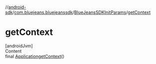 //[android-sdk](../../../index.md)/[com.bluejeans.bluejeanssdk](../index.md)/[BlueJeansSDKInitParams](index.md)/[getContext](get-context.md)



# getContext  
[androidJvm]  
Content  
final [Application](https://developer.android.com/reference/kotlin/android/app/Application.html)[getContext](get-context.md)()  
  



